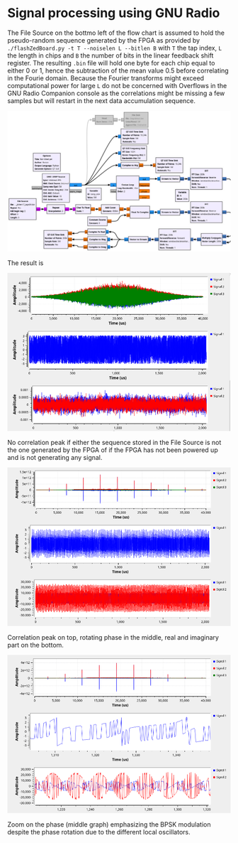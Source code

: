 # Signal processing using GNU Radio

The File Source on the bottmo left of the flow chart is assumed to hold the
pseudo-random sequence generated by the FPGA as provided by 
``./flashZedBoard.py -t T --noiselen L --bitlen B`` with ``T`` the tap index,
``L`` the length in chips and ``B`` the number of bits in the linear feedback
shift register. The resulting ``.bin`` file will hold one byte for each chip
equal to either 0 or 1, hence the subtraction of the mean value 0.5 before
correlating in the Fourie domain. Because the Fourier transforms might exceed
computational power for large ``L`` do not be concerned with Overflows in the
GNU Radio Companion console as the correlations might be missing a few samples
but will restart in the next data accumulation sequence.

<img src="demopynqz2.jpg">

The result is 

<img src="../experiments/230203_alignement/2023-03-17-164156_2048x768_scrot.png">

No correlation peak if either the sequence stored in the File Source is not the one
generated by the FPGA of if the FPGA has not been powered up and is not generating any
signal.

<img src="../experiments/230203_alignement/2023-03-28-193118_1024x768_scrot.png">

Correlation peak on top, rotating phase in the middle, real and imaginary part on the bottom.

<img src="../experiments/230203_alignement/2023-03-28-193140_1024x768_scrot.png">

Zoom on the phase (middle graph) emphasizing the BPSK modulation despite the phase 
rotation due to the different local oscillators.
